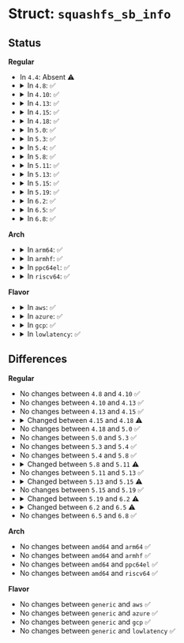 # Struct: <code>squashfs_sb_info</code>

## Status
<b>Regular</b>
<ul>
<li>
In <code>4.4</code>: Absent ⚠️
</li>
<li>
<details>
<summary>In <code>4.8</code>: ✅</summary>

```c
struct squashfs_sb_info {
    const struct squashfs_decompressor *decompressor;
    int devblksize;
    int devblksize_log2;
    struct squashfs_cache *block_cache;
    struct squashfs_cache *fragment_cache;
    struct squashfs_cache *read_page;
    int next_meta_index;
    __le64 *id_table;
    __le64 *fragment_index;
    __le64 *xattr_id_table;
    struct mutex meta_index_mutex;
    struct meta_index *meta_index;
    struct squashfs_stream *stream;
    __le64 *inode_lookup_table;
    u64 inode_table;
    u64 directory_table;
    u64 xattr_table;
    unsigned int block_size;
    short unsigned int block_log;
    long long int bytes_used;
    unsigned int inodes;
    int xattr_ids;
};
```
</details>
</li>
<li>
<details>
<summary>In <code>4.10</code>: ✅</summary>

```c
struct squashfs_sb_info {
    const struct squashfs_decompressor *decompressor;
    int devblksize;
    int devblksize_log2;
    struct squashfs_cache *block_cache;
    struct squashfs_cache *fragment_cache;
    struct squashfs_cache *read_page;
    int next_meta_index;
    __le64 *id_table;
    __le64 *fragment_index;
    __le64 *xattr_id_table;
    struct mutex meta_index_mutex;
    struct meta_index *meta_index;
    struct squashfs_stream *stream;
    __le64 *inode_lookup_table;
    u64 inode_table;
    u64 directory_table;
    u64 xattr_table;
    unsigned int block_size;
    short unsigned int block_log;
    long long int bytes_used;
    unsigned int inodes;
    int xattr_ids;
};
```
</details>
</li>
<li>
<details>
<summary>In <code>4.13</code>: ✅</summary>

```c
struct squashfs_sb_info {
    const struct squashfs_decompressor *decompressor;
    int devblksize;
    int devblksize_log2;
    struct squashfs_cache *block_cache;
    struct squashfs_cache *fragment_cache;
    struct squashfs_cache *read_page;
    int next_meta_index;
    __le64 *id_table;
    __le64 *fragment_index;
    __le64 *xattr_id_table;
    struct mutex meta_index_mutex;
    struct meta_index *meta_index;
    struct squashfs_stream *stream;
    __le64 *inode_lookup_table;
    u64 inode_table;
    u64 directory_table;
    u64 xattr_table;
    unsigned int block_size;
    short unsigned int block_log;
    long long int bytes_used;
    unsigned int inodes;
    int xattr_ids;
};
```
</details>
</li>
<li>
<details>
<summary>In <code>4.15</code>: ✅</summary>

```c
struct squashfs_sb_info {
    const struct squashfs_decompressor *decompressor;
    int devblksize;
    int devblksize_log2;
    struct squashfs_cache *block_cache;
    struct squashfs_cache *fragment_cache;
    struct squashfs_cache *read_page;
    int next_meta_index;
    __le64 *id_table;
    __le64 *fragment_index;
    __le64 *xattr_id_table;
    struct mutex meta_index_mutex;
    struct meta_index *meta_index;
    struct squashfs_stream *stream;
    __le64 *inode_lookup_table;
    u64 inode_table;
    u64 directory_table;
    u64 xattr_table;
    unsigned int block_size;
    short unsigned int block_log;
    long long int bytes_used;
    unsigned int inodes;
    int xattr_ids;
};
```
</details>
</li>
<li>
<details>
<summary>In <code>4.18</code>: ✅</summary>

```c
struct squashfs_sb_info {
    const struct squashfs_decompressor *decompressor;
    int devblksize;
    int devblksize_log2;
    struct squashfs_cache *block_cache;
    struct squashfs_cache *fragment_cache;
    struct squashfs_cache *read_page;
    int next_meta_index;
    __le64 *id_table;
    __le64 *fragment_index;
    __le64 *xattr_id_table;
    struct mutex meta_index_mutex;
    struct meta_index *meta_index;
    struct squashfs_stream *stream;
    __le64 *inode_lookup_table;
    u64 inode_table;
    u64 directory_table;
    u64 xattr_table;
    unsigned int block_size;
    short unsigned int block_log;
    long long int bytes_used;
    unsigned int inodes;
    unsigned int fragments;
    int xattr_ids;
};
```
</details>
</li>
<li>
<details>
<summary>In <code>5.0</code>: ✅</summary>

```c
struct squashfs_sb_info {
    const struct squashfs_decompressor *decompressor;
    int devblksize;
    int devblksize_log2;
    struct squashfs_cache *block_cache;
    struct squashfs_cache *fragment_cache;
    struct squashfs_cache *read_page;
    int next_meta_index;
    __le64 *id_table;
    __le64 *fragment_index;
    __le64 *xattr_id_table;
    struct mutex meta_index_mutex;
    struct meta_index *meta_index;
    struct squashfs_stream *stream;
    __le64 *inode_lookup_table;
    u64 inode_table;
    u64 directory_table;
    u64 xattr_table;
    unsigned int block_size;
    short unsigned int block_log;
    long long int bytes_used;
    unsigned int inodes;
    unsigned int fragments;
    int xattr_ids;
};
```
</details>
</li>
<li>
<details>
<summary>In <code>5.3</code>: ✅</summary>

```c
struct squashfs_sb_info {
    const struct squashfs_decompressor *decompressor;
    int devblksize;
    int devblksize_log2;
    struct squashfs_cache *block_cache;
    struct squashfs_cache *fragment_cache;
    struct squashfs_cache *read_page;
    int next_meta_index;
    __le64 *id_table;
    __le64 *fragment_index;
    __le64 *xattr_id_table;
    struct mutex meta_index_mutex;
    struct meta_index *meta_index;
    struct squashfs_stream *stream;
    __le64 *inode_lookup_table;
    u64 inode_table;
    u64 directory_table;
    u64 xattr_table;
    unsigned int block_size;
    short unsigned int block_log;
    long long int bytes_used;
    unsigned int inodes;
    unsigned int fragments;
    int xattr_ids;
};
```
</details>
</li>
<li>
<details>
<summary>In <code>5.4</code>: ✅</summary>

```c
struct squashfs_sb_info {
    const struct squashfs_decompressor *decompressor;
    int devblksize;
    int devblksize_log2;
    struct squashfs_cache *block_cache;
    struct squashfs_cache *fragment_cache;
    struct squashfs_cache *read_page;
    int next_meta_index;
    __le64 *id_table;
    __le64 *fragment_index;
    __le64 *xattr_id_table;
    struct mutex meta_index_mutex;
    struct meta_index *meta_index;
    struct squashfs_stream *stream;
    __le64 *inode_lookup_table;
    u64 inode_table;
    u64 directory_table;
    u64 xattr_table;
    unsigned int block_size;
    short unsigned int block_log;
    long long int bytes_used;
    unsigned int inodes;
    unsigned int fragments;
    int xattr_ids;
};
```
</details>
</li>
<li>
<details>
<summary>In <code>5.8</code>: ✅</summary>

```c
struct squashfs_sb_info {
    const struct squashfs_decompressor *decompressor;
    int devblksize;
    int devblksize_log2;
    struct squashfs_cache *block_cache;
    struct squashfs_cache *fragment_cache;
    struct squashfs_cache *read_page;
    int next_meta_index;
    __le64 *id_table;
    __le64 *fragment_index;
    __le64 *xattr_id_table;
    struct mutex meta_index_mutex;
    struct meta_index *meta_index;
    struct squashfs_stream *stream;
    __le64 *inode_lookup_table;
    u64 inode_table;
    u64 directory_table;
    u64 xattr_table;
    unsigned int block_size;
    short unsigned int block_log;
    long long int bytes_used;
    unsigned int inodes;
    unsigned int fragments;
    int xattr_ids;
};
```
</details>
</li>
<li>
<details>
<summary>In <code>5.11</code>: ✅</summary>

```c
struct squashfs_sb_info {
    const struct squashfs_decompressor *decompressor;
    int devblksize;
    int devblksize_log2;
    struct squashfs_cache *block_cache;
    struct squashfs_cache *fragment_cache;
    struct squashfs_cache *read_page;
    int next_meta_index;
    __le64 *id_table;
    __le64 *fragment_index;
    __le64 *xattr_id_table;
    struct mutex meta_index_mutex;
    struct meta_index *meta_index;
    struct squashfs_stream *stream;
    __le64 *inode_lookup_table;
    u64 inode_table;
    u64 directory_table;
    u64 xattr_table;
    unsigned int block_size;
    short unsigned int block_log;
    long long int bytes_used;
    unsigned int inodes;
    unsigned int fragments;
    int xattr_ids;
    unsigned int ids;
};
```
</details>
</li>
<li>
<details>
<summary>In <code>5.13</code>: ✅</summary>

```c
struct squashfs_sb_info {
    const struct squashfs_decompressor *decompressor;
    int devblksize;
    int devblksize_log2;
    struct squashfs_cache *block_cache;
    struct squashfs_cache *fragment_cache;
    struct squashfs_cache *read_page;
    int next_meta_index;
    __le64 *id_table;
    __le64 *fragment_index;
    __le64 *xattr_id_table;
    struct mutex meta_index_mutex;
    struct meta_index *meta_index;
    struct squashfs_stream *stream;
    __le64 *inode_lookup_table;
    u64 inode_table;
    u64 directory_table;
    u64 xattr_table;
    unsigned int block_size;
    short unsigned int block_log;
    long long int bytes_used;
    unsigned int inodes;
    unsigned int fragments;
    int xattr_ids;
    unsigned int ids;
};
```
</details>
</li>
<li>
<details>
<summary>In <code>5.15</code>: ✅</summary>

```c
struct squashfs_sb_info {
    const struct squashfs_decompressor *decompressor;
    int devblksize;
    int devblksize_log2;
    struct squashfs_cache *block_cache;
    struct squashfs_cache *fragment_cache;
    struct squashfs_cache *read_page;
    int next_meta_index;
    __le64 *id_table;
    __le64 *fragment_index;
    __le64 *xattr_id_table;
    struct mutex meta_index_mutex;
    struct meta_index *meta_index;
    struct squashfs_stream *stream;
    __le64 *inode_lookup_table;
    u64 inode_table;
    u64 directory_table;
    u64 xattr_table;
    unsigned int block_size;
    short unsigned int block_log;
    long long int bytes_used;
    unsigned int inodes;
    unsigned int fragments;
    int xattr_ids;
    unsigned int ids;
    bool panic_on_errors;
};
```
</details>
</li>
<li>
<details>
<summary>In <code>5.19</code>: ✅</summary>

```c
struct squashfs_sb_info {
    const struct squashfs_decompressor *decompressor;
    int devblksize;
    int devblksize_log2;
    struct squashfs_cache *block_cache;
    struct squashfs_cache *fragment_cache;
    struct squashfs_cache *read_page;
    int next_meta_index;
    __le64 *id_table;
    __le64 *fragment_index;
    __le64 *xattr_id_table;
    struct mutex meta_index_mutex;
    struct meta_index *meta_index;
    struct squashfs_stream *stream;
    __le64 *inode_lookup_table;
    u64 inode_table;
    u64 directory_table;
    u64 xattr_table;
    unsigned int block_size;
    short unsigned int block_log;
    long long int bytes_used;
    unsigned int inodes;
    unsigned int fragments;
    int xattr_ids;
    unsigned int ids;
    bool panic_on_errors;
};
```
</details>
</li>
<li>
<details>
<summary>In <code>6.2</code>: ✅</summary>

```c
struct squashfs_sb_info {
    const struct squashfs_decompressor *decompressor;
    int devblksize;
    int devblksize_log2;
    struct squashfs_cache *block_cache;
    struct squashfs_cache *fragment_cache;
    struct squashfs_cache *read_page;
    int next_meta_index;
    __le64 *id_table;
    __le64 *fragment_index;
    __le64 *xattr_id_table;
    struct mutex meta_index_mutex;
    struct meta_index *meta_index;
    void *stream;
    __le64 *inode_lookup_table;
    u64 inode_table;
    u64 directory_table;
    u64 xattr_table;
    unsigned int block_size;
    short unsigned int block_log;
    long long int bytes_used;
    unsigned int inodes;
    unsigned int fragments;
    unsigned int xattr_ids;
    unsigned int ids;
    bool panic_on_errors;
    const struct squashfs_decompressor_thread_ops *thread_ops;
    int max_thread_num;
};
```
</details>
</li>
<li>
<details>
<summary>In <code>6.5</code>: ✅</summary>

```c
struct squashfs_sb_info {
    const struct squashfs_decompressor *decompressor;
    int devblksize;
    int devblksize_log2;
    struct squashfs_cache *block_cache;
    struct squashfs_cache *fragment_cache;
    struct squashfs_cache *read_page;
    struct address_space *cache_mapping;
    int next_meta_index;
    __le64 *id_table;
    __le64 *fragment_index;
    __le64 *xattr_id_table;
    struct mutex meta_index_mutex;
    struct meta_index *meta_index;
    void *stream;
    __le64 *inode_lookup_table;
    u64 inode_table;
    u64 directory_table;
    u64 xattr_table;
    unsigned int block_size;
    short unsigned int block_log;
    long long int bytes_used;
    unsigned int inodes;
    unsigned int fragments;
    unsigned int xattr_ids;
    unsigned int ids;
    bool panic_on_errors;
    const struct squashfs_decompressor_thread_ops *thread_ops;
    int max_thread_num;
};
```
</details>
</li>
<li>
<details>
<summary>In <code>6.8</code>: ✅</summary>

```c
struct squashfs_sb_info {
    const struct squashfs_decompressor *decompressor;
    int devblksize;
    int devblksize_log2;
    struct squashfs_cache *block_cache;
    struct squashfs_cache *fragment_cache;
    struct squashfs_cache *read_page;
    struct address_space *cache_mapping;
    int next_meta_index;
    __le64 *id_table;
    __le64 *fragment_index;
    __le64 *xattr_id_table;
    struct mutex meta_index_mutex;
    struct meta_index *meta_index;
    void *stream;
    __le64 *inode_lookup_table;
    u64 inode_table;
    u64 directory_table;
    u64 xattr_table;
    unsigned int block_size;
    short unsigned int block_log;
    long long int bytes_used;
    unsigned int inodes;
    unsigned int fragments;
    unsigned int xattr_ids;
    unsigned int ids;
    bool panic_on_errors;
    const struct squashfs_decompressor_thread_ops *thread_ops;
    int max_thread_num;
};
```
</details>
</li>
</ul>
<b>Arch</b>
<ul>
<li>
<details>
<summary>In <code>arm64</code>: ✅</summary>

```c
struct squashfs_sb_info {
    const struct squashfs_decompressor *decompressor;
    int devblksize;
    int devblksize_log2;
    struct squashfs_cache *block_cache;
    struct squashfs_cache *fragment_cache;
    struct squashfs_cache *read_page;
    int next_meta_index;
    __le64 *id_table;
    __le64 *fragment_index;
    __le64 *xattr_id_table;
    struct mutex meta_index_mutex;
    struct meta_index *meta_index;
    struct squashfs_stream *stream;
    __le64 *inode_lookup_table;
    u64 inode_table;
    u64 directory_table;
    u64 xattr_table;
    unsigned int block_size;
    short unsigned int block_log;
    long long int bytes_used;
    unsigned int inodes;
    unsigned int fragments;
    int xattr_ids;
};
```
</details>
</li>
<li>
<details>
<summary>In <code>armhf</code>: ✅</summary>

```c
struct squashfs_sb_info {
    const struct squashfs_decompressor *decompressor;
    int devblksize;
    int devblksize_log2;
    struct squashfs_cache *block_cache;
    struct squashfs_cache *fragment_cache;
    struct squashfs_cache *read_page;
    int next_meta_index;
    __le64 *id_table;
    __le64 *fragment_index;
    __le64 *xattr_id_table;
    struct mutex meta_index_mutex;
    struct meta_index *meta_index;
    struct squashfs_stream *stream;
    __le64 *inode_lookup_table;
    u64 inode_table;
    u64 directory_table;
    u64 xattr_table;
    unsigned int block_size;
    short unsigned int block_log;
    long long int bytes_used;
    unsigned int inodes;
    unsigned int fragments;
    int xattr_ids;
};
```
</details>
</li>
<li>
<details>
<summary>In <code>ppc64el</code>: ✅</summary>

```c
struct squashfs_sb_info {
    const struct squashfs_decompressor *decompressor;
    int devblksize;
    int devblksize_log2;
    struct squashfs_cache *block_cache;
    struct squashfs_cache *fragment_cache;
    struct squashfs_cache *read_page;
    int next_meta_index;
    __le64 *id_table;
    __le64 *fragment_index;
    __le64 *xattr_id_table;
    struct mutex meta_index_mutex;
    struct meta_index *meta_index;
    struct squashfs_stream *stream;
    __le64 *inode_lookup_table;
    u64 inode_table;
    u64 directory_table;
    u64 xattr_table;
    unsigned int block_size;
    short unsigned int block_log;
    long long int bytes_used;
    unsigned int inodes;
    unsigned int fragments;
    int xattr_ids;
};
```
</details>
</li>
<li>
<details>
<summary>In <code>riscv64</code>: ✅</summary>

```c
struct squashfs_sb_info {
    const struct squashfs_decompressor *decompressor;
    int devblksize;
    int devblksize_log2;
    struct squashfs_cache *block_cache;
    struct squashfs_cache *fragment_cache;
    struct squashfs_cache *read_page;
    int next_meta_index;
    __le64 *id_table;
    __le64 *fragment_index;
    __le64 *xattr_id_table;
    struct mutex meta_index_mutex;
    struct meta_index *meta_index;
    struct squashfs_stream *stream;
    __le64 *inode_lookup_table;
    u64 inode_table;
    u64 directory_table;
    u64 xattr_table;
    unsigned int block_size;
    short unsigned int block_log;
    long long int bytes_used;
    unsigned int inodes;
    unsigned int fragments;
    int xattr_ids;
};
```
</details>
</li>
</ul>
<b>Flavor</b>
<ul>
<li>
<details>
<summary>In <code>aws</code>: ✅</summary>

```c
struct squashfs_sb_info {
    const struct squashfs_decompressor *decompressor;
    int devblksize;
    int devblksize_log2;
    struct squashfs_cache *block_cache;
    struct squashfs_cache *fragment_cache;
    struct squashfs_cache *read_page;
    int next_meta_index;
    __le64 *id_table;
    __le64 *fragment_index;
    __le64 *xattr_id_table;
    struct mutex meta_index_mutex;
    struct meta_index *meta_index;
    struct squashfs_stream *stream;
    __le64 *inode_lookup_table;
    u64 inode_table;
    u64 directory_table;
    u64 xattr_table;
    unsigned int block_size;
    short unsigned int block_log;
    long long int bytes_used;
    unsigned int inodes;
    unsigned int fragments;
    int xattr_ids;
};
```
</details>
</li>
<li>
<details>
<summary>In <code>azure</code>: ✅</summary>

```c
struct squashfs_sb_info {
    const struct squashfs_decompressor *decompressor;
    int devblksize;
    int devblksize_log2;
    struct squashfs_cache *block_cache;
    struct squashfs_cache *fragment_cache;
    struct squashfs_cache *read_page;
    int next_meta_index;
    __le64 *id_table;
    __le64 *fragment_index;
    __le64 *xattr_id_table;
    struct mutex meta_index_mutex;
    struct meta_index *meta_index;
    struct squashfs_stream *stream;
    __le64 *inode_lookup_table;
    u64 inode_table;
    u64 directory_table;
    u64 xattr_table;
    unsigned int block_size;
    short unsigned int block_log;
    long long int bytes_used;
    unsigned int inodes;
    unsigned int fragments;
    int xattr_ids;
};
```
</details>
</li>
<li>
<details>
<summary>In <code>gcp</code>: ✅</summary>

```c
struct squashfs_sb_info {
    const struct squashfs_decompressor *decompressor;
    int devblksize;
    int devblksize_log2;
    struct squashfs_cache *block_cache;
    struct squashfs_cache *fragment_cache;
    struct squashfs_cache *read_page;
    int next_meta_index;
    __le64 *id_table;
    __le64 *fragment_index;
    __le64 *xattr_id_table;
    struct mutex meta_index_mutex;
    struct meta_index *meta_index;
    struct squashfs_stream *stream;
    __le64 *inode_lookup_table;
    u64 inode_table;
    u64 directory_table;
    u64 xattr_table;
    unsigned int block_size;
    short unsigned int block_log;
    long long int bytes_used;
    unsigned int inodes;
    unsigned int fragments;
    int xattr_ids;
};
```
</details>
</li>
<li>
<details>
<summary>In <code>lowlatency</code>: ✅</summary>

```c
struct squashfs_sb_info {
    const struct squashfs_decompressor *decompressor;
    int devblksize;
    int devblksize_log2;
    struct squashfs_cache *block_cache;
    struct squashfs_cache *fragment_cache;
    struct squashfs_cache *read_page;
    int next_meta_index;
    __le64 *id_table;
    __le64 *fragment_index;
    __le64 *xattr_id_table;
    struct mutex meta_index_mutex;
    struct meta_index *meta_index;
    struct squashfs_stream *stream;
    __le64 *inode_lookup_table;
    u64 inode_table;
    u64 directory_table;
    u64 xattr_table;
    unsigned int block_size;
    short unsigned int block_log;
    long long int bytes_used;
    unsigned int inodes;
    unsigned int fragments;
    int xattr_ids;
};
```
</details>
</li>
</ul>

## Differences
<b>Regular</b>
<ul>
<li>
No changes between <code>4.8</code> and <code>4.10</code> ✅
</li>
<li>
No changes between <code>4.10</code> and <code>4.13</code> ✅
</li>
<li>
No changes between <code>4.13</code> and <code>4.15</code> ✅
</li>
<li>
<details>
<summary>Changed between <code>4.15</code> and <code>4.18</code> ⚠️</summary>
<ul>
<li>
<b>Field added. </b>
<code>unsigned int fragments</code>
</li>
</ul>
</details>
</li>
<li>
No changes between <code>4.18</code> and <code>5.0</code> ✅
</li>
<li>
No changes between <code>5.0</code> and <code>5.3</code> ✅
</li>
<li>
No changes between <code>5.3</code> and <code>5.4</code> ✅
</li>
<li>
No changes between <code>5.4</code> and <code>5.8</code> ✅
</li>
<li>
<details>
<summary>Changed between <code>5.8</code> and <code>5.11</code> ⚠️</summary>
<ul>
<li>
<b>Field added. </b>
<code>unsigned int ids</code>
</li>
</ul>
</details>
</li>
<li>
No changes between <code>5.11</code> and <code>5.13</code> ✅
</li>
<li>
<details>
<summary>Changed between <code>5.13</code> and <code>5.15</code> ⚠️</summary>
<ul>
<li>
<b>Field added. </b>
<code>bool panic_on_errors</code>
</li>
</ul>
</details>
</li>
<li>
No changes between <code>5.15</code> and <code>5.19</code> ✅
</li>
<li>
<details>
<summary>Changed between <code>5.19</code> and <code>6.2</code> ⚠️</summary>
<ul>
<li>
<b>Field added. </b>
<code>const struct squashfs_decompressor_thread_ops *thread_ops</code>
</li>
<li>
<b>Field added. </b>
<code>int max_thread_num</code>
</li>
<li>
<b>Field type changed. </b>
<code>struct squashfs_stream *stream</code> ➡️ <code>void *stream</code>
</li>
<li>
<b>Field type changed. </b>
<code>int xattr_ids</code> ➡️ <code>unsigned int xattr_ids</code>
</li>
</ul>
</details>
</li>
<li>
<details>
<summary>Changed between <code>6.2</code> and <code>6.5</code> ⚠️</summary>
<ul>
<li>
<b>Field added. </b>
<code>struct address_space *cache_mapping</code>
</li>
</ul>
</details>
</li>
<li>
No changes between <code>6.5</code> and <code>6.8</code> ✅
</li>
</ul>
<b>Arch</b>
<ul>
<li>
No changes between <code>amd64</code> and <code>arm64</code> ✅
</li>
<li>
No changes between <code>amd64</code> and <code>armhf</code> ✅
</li>
<li>
No changes between <code>amd64</code> and <code>ppc64el</code> ✅
</li>
<li>
No changes between <code>amd64</code> and <code>riscv64</code> ✅
</li>
</ul>
<b>Flavor</b>
<ul>
<li>
No changes between <code>generic</code> and <code>aws</code> ✅
</li>
<li>
No changes between <code>generic</code> and <code>azure</code> ✅
</li>
<li>
No changes between <code>generic</code> and <code>gcp</code> ✅
</li>
<li>
No changes between <code>generic</code> and <code>lowlatency</code> ✅
</li>
</ul>
